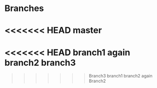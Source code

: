 # Branches
<<<<<<< HEAD
master
=======
<<<<<<< HEAD
branch1 again
branch2
branch3
=======
>>>>>>> Branch3
branch1
branch2 again
>>>>>>> Branch2

